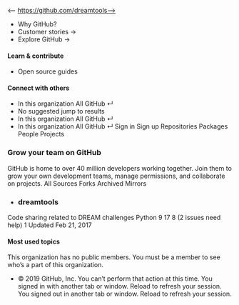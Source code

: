 <-- https://github.com/dreamtools-->

* Why GitHub? 
* Customer stories →
* Explore GitHub →
#### Learn & contribute
* Open source guides
#### Connect with others
* In this organization  All GitHub  ↵
* No suggested jump to results
* In this organization  All GitHub  ↵
* In this organization  All GitHub  ↵
Sign in  Sign up
Repositories  Packages  People  Projects
### Grow your team on GitHub
GitHub is home to over 40 million developers working together. Join them to grow your own development teams, manage permissions, and collaborate on projects.
All Sources Forks Archived Mirrors
* ###  dreamtools 
Code sharing related to DREAM challenges
Python 9  17  8  (2 issues need help)  1  Updated Feb 21, 2017
#### Most used topics
This organization has no public members. You must be a member to see who’s a part of this organization.
* © 2019 GitHub, Inc.
You can’t perform that action at this time.
You signed in with another tab or window. Reload to refresh your session. You signed out in another tab or window. Reload to refresh your session.